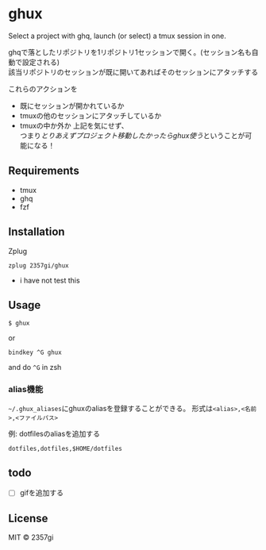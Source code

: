 # ghux

Select a project with ghq, launch (or select) a tmux session in one.

ghqで落としたリポジトリを1リポジトリ1セッションで開く。(セッション名も自動で設定される)  
該当リポジトリのセッションが既に開いてあればそのセッションにアタッチする  

これらのアクションを
- 既にセッションが開かれているか
- tmuxの他のセッションにアタッチしているか
- tmuxの中か外か
上記を気にせず、  
つまり*とりあえずプロジェクト移動したかったらghux使う*ということが可能になる！

## Requirements
- tmux
- ghq
- fzf

## Installation
Zplug

```zsh:.zshrc
zplug 2357gi/ghux
```
* i have not test this

## Usage
```
$ ghux
```

or

```zsh:.zshrc
bindkey ^G ghux
```
and do `^G` in zsh

### alias機能
`~/.ghux_aliases`にghuxのaliasを登録することができる。
形式は`<alias>,<名前>,<ファイルパス>`

例: dotfilesのaliasを追加する

```
dotfiles,dotfiles,$HOME/dotfiles
```

## todo
- [ ] gifを追加する

## License
MIT :copyright: 2357gi
